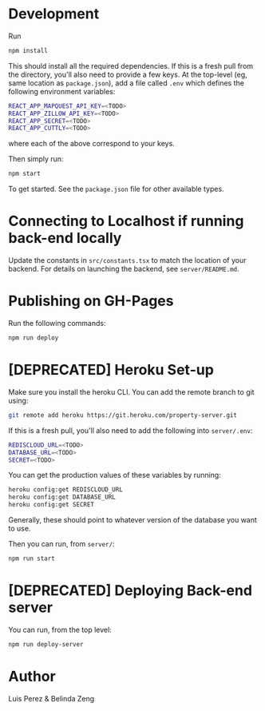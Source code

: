 # Development
Run
```sh
npm install
```

This should install all the required dependencies. If this is a fresh pull from the directory, you'll also need to provide a few keys. At the top-level (eg, same location as `package.json`), add a file called `.env` which defines the following environment variables:

```sh
REACT_APP_MAPQUEST_API_KEY=<TODO>
REACT_APP_ZILLOW_API_KEY=<TODO>
REACT_APP_SECRET=<TODO>
REACT_APP_CUTTLY=<TODO>
```
where each of the above correspond to your keys.

Then simply run:

```sh
npm start
```

To get started. See the `package.json` file for other available types.

# Connecting to Localhost if running back-end locally

Update the constants in `src/constants.tsx` to match the location of your backend. For details on launching the backend, see `server/README.md`.

# Publishing on GH-Pages

Run the following commands:

```sh
npm run deploy
```

# [DEPRECATED] Heroku Set-up
Make sure you install the heroku CLI. You can add the remote branch to git using:
```sh
git remote add heroku https://git.heroku.com/property-server.git
```

If this is a fresh pull, you'll also need to add the following into `server/.env`:

```sh
REDISCLOUD_URL=<TODO>
DATABASE_URL=<TODO>
SECRET=<TODO>
```

You can get the production values of these variables by running:
```sh
heroku config:get REDISCLOUD_URL
heroku config:get DATABASE_URL
heroku config:get SECRET
```

Generally, these should point to whatever version of the database you want to use.

Then you can run, from `server/`:
```sh
npm run start
````

# [DEPRECATED] Deploying Back-end server
You can run, from the top level:
```sh
npm run deploy-server
```

# Author

Luis Perez & Belinda Zeng